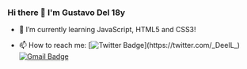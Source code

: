 ### Hi there 👋 I'm Gustavo Del 18y
- 📖 I’m currently learning JavaScript, HTML5 and CSS3!

- 📫 How to reach me: [![Twitter Badge](https://img.shields.io/badge/-@_DeeIL_-332E2E?style=flat-square&labelColor=332E2E&logo=twitter&logoColor=white&link=https://twitter.com/_DeeIL_)](https://twitter.com/_DeeIL_) 
[![Gmail Badge](https://img.shields.io/badge/-gudellcastillo@gmail.com-332E2E?style=flat-square&logo=Gmail&logoColor=white&link=mailto:gudellcastillo@gmail.com)](mailto:gudellcastillo@gmail.com)
